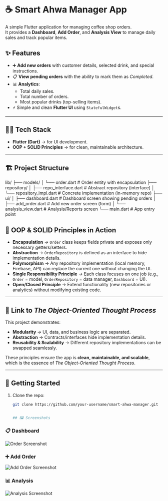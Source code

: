 # ☕ Smart Ahwa Manager App

A simple Flutter application for managing coffee shop orders.  
It provides a **Dashboard**, **Add Order**, and **Analysis View** to manage daily sales and track popular items.



## ✨ Features
- ➕ **Add new orders** with customer details, selected drink, and special instructions.  
- 📋 **View pending orders** with the ability to mark them as *Completed*.  
- 📊 **Analytics**:
  - Total daily sales.  
  - Total number of orders.  
  - Most popular drinks (top-selling items).  
- ⚡ Simple and clean **Flutter UI** using `StatefulWidget`s.  

---

## 🧑‍💻 Tech Stack
- **Flutter (Dart)** → for UI development.  
- **OOP + SOLID Principles** → for clean, maintainable architecture.  

---

## 🏗️ Project Structure

lib/
 ├── models/
 │    └── order.dart              # Order entity with encapsulation
 ├── repository/
 │    ├── repo_interface.dart # Abstract repository (interface)
 │    └── repository_impl.dart   # Concrete implementation (in-memory repo)
 ├── ui/
 │    ├── dashboard.dart          # Dashboard screen showing pending orders
 │    ├── add_order.dart          # Add new order screen (form)
 │    └── analysis_view.dart      # Analysis/Reports screen
 └── main.dart                    # App entry point




## 🧩 OOP & SOLID Principles in Action
- **Encapsulation** → `Order` class keeps fields private and exposes only necessary getters/setters.  
- **Abstraction** → `OrderRepository` is defined as an interface to hide implementation details.  
- **Polymorphism** → Any repository implementation (local memory, Firebase, API) can replace the current one without changing the UI.  
- **Single Responsibility Principle** → Each class focuses on one job (e.g., `Order` = model, `OrderRepository` = data manager, `Dashboard` = UI).  
- **Open/Closed Principle** → Extend functionality (new repositories or analytics) without modifying existing code.  

---

## 📖 Link to *The Object-Oriented Thought Process*
This project demonstrates:
- **Modularity** → UI, data, and business logic are separated.  
- **Abstraction** → Contracts/interfaces hide implementation details.  
- **Reusability & Scalability** → Different repository implementations can be swapped seamlessly.  

These principles ensure the app is **clean, maintainable, and scalable**, which is the essence of *The Object-Oriented Thought Process*.  

---

## 🚀 Getting Started
1. Clone the repo:  
   ```bash
   git clone https://github.com/your-username/smart-ahwa-manager.git


   ## 🖼️ Screenshots

### 📋 Dashboard
![Order Screenshot](asset/images/orders.png)

### ➕ Add Order
![Add Order Screenshot](asset/images/addOrder.png)

### 📊 Analysis
![Analysis Screenshot](asset/images/analysis.png)

